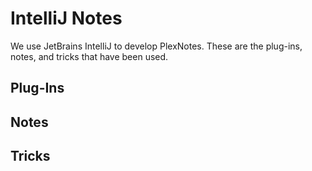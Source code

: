 # IntelliJ Notes
We use JetBrains IntelliJ to develop PlexNotes. These are the plug-ins,
notes, and tricks that have been used.

## Plug-Ins


## Notes


## Tricks

